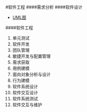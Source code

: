 #软件工程
####需求分析
####软件设计
* [UML图](第五章/UML.md)

####软件工程
1. 单元测试
2. 软件开发
3. 团队管理
4. 敏捷开发与配置管理
5. 需求获取
6. 用例建模
7. 面向对象分析与设计
8. 行为建模
9. 软件系统设计
10. 软件交互设计
11. 软件系统测试
12. 软件交互与维护
